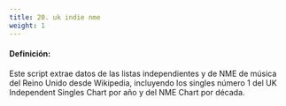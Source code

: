 ```yaml
---
title: 20. uk indie nme
weight: 1
---
```


#### Definición:

Este script extrae datos de las listas independientes y de NME de música del Reino Unido desde Wikipedia, incluyendo los singles número 1 del UK Independent Singles Chart por año y del NME Chart por década.

